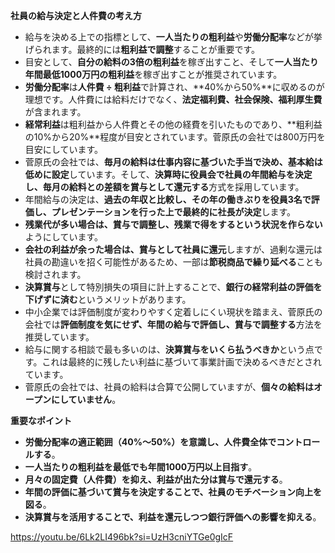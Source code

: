 
**社員の給与決定と人件費の考え方**
- 給与を決める上での指標として、**一人当たりの粗利益**や**労働分配率**などが挙げられます。最終的には**粗利益で調整**することが重要です。
- 目安として、**自分の給料の3倍の粗利益**を稼ぎ出すこと、そして**一人当たり年間最低1000万円の粗利益**を稼ぎ出すことが推奨されています。
- **労働分配率**は**人件費 ÷ 粗利益**で計算され、**40%から50%**に収めるのが理想です。人件費には給料だけでなく、**法定福利費、社会保険、福利厚生費**が含まれます。
- **経常利益**は粗利益から人件費とその他の経費を引いたものであり、**粗利益の10%から20%**程度が目安とされています。菅原氏の会社では800万円を目安にしています。
- 菅原氏の会社では、**毎月の給料は仕事内容に基づいた手当で決め、基本給は低めに設定**しています。そして、**決算時に役員会で社員の年間給与を決定し、毎月の給料との差額を賞与として還元する**方式を採用しています。
- 年間給与の決定は、**過去の年収と比較し、その年の働きぶりを役員3名で評価し、プレゼンテーションを行った上で最終的に社長が決定**します。
- **残業代が多い場合は、賞与で調整し、残業で得をするという状況を作らない**ようにしています。
- **会社の利益が余った場合は、賞与として社員に還元**しますが、過剰な還元は社員の勘違いを招く可能性があるため、一部は**節税商品で繰り延べる**ことも検討されます。
- **決算賞与**として特別損失の項目に計上することで、**銀行の経常利益の評価を下げずに済む**というメリットがあります。
- 中小企業では評価制度が変わりやすく定着しにくい現状を踏まえ、菅原氏の会社では**評価制度を気にせず、年間の給与で評価し、賞与で調整する**方法を推奨しています。
- 給与に関する相談で最も多いのは、**決算賞与をいくら払うべきか**という点です。これは最終的に残したい利益に基づいて事業計画で決めるべきだとされています。
- 菅原氏の会社では、社員の給料は合算で公開していますが、**個々の給料はオープンにしていません**。

**重要なポイント**

- **労働分配率の適正範囲（40%～50%）を意識し、人件費全体でコントロールする**。
- **一人当たりの粗利益を最低でも年間1000万円以上目指す**。
- **月々の固定費（人件費）を抑え、利益が出た分は賞与で還元する**。
- **年間の評価に基づいて賞与を決定することで、社員のモチベーション向上を図る**。
- **決算賞与を活用することで、利益を還元しつつ銀行評価への影響を抑える**。

https://youtu.be/6Lk2LI496bk?si=UzH3cniYTGe0gIcF